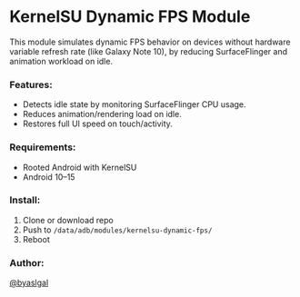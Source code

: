 # KernelSU Dynamic FPS Module

This module simulates dynamic FPS behavior on devices without hardware variable refresh rate (like Galaxy Note 10), by reducing SurfaceFlinger and animation workload on idle.

### Features:
- Detects idle state by monitoring SurfaceFlinger CPU usage.
- Reduces animation/rendering load on idle.
- Restores full UI speed on touch/activity.

### Requirements:
- Rooted Android with KernelSU
- Android 10–15

### Install:
1. Clone or download repo
2. Push to `/data/adb/modules/kernelsu-dynamic-fps/`
3. Reboot

### Author:
[@byaslgal](https://github.com/byasalgal)

